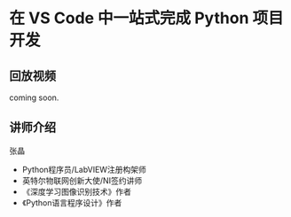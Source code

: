# 在 VS Code 中一站式完成 Python 项目开发

## 回放视频

coming soon.

## 讲师介绍

张晶
* Python程序员/LabVIEW注册构架师
* 英特尔物联网创新大使/NI签约讲师
* 《深度学习图像识别技术》作者
* 《Python语言程序设计》作者 
